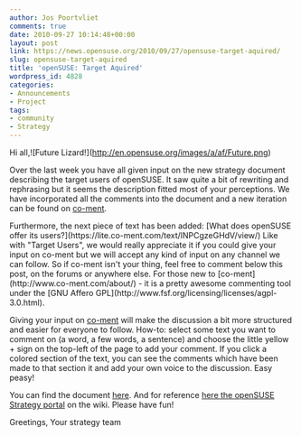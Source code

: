 ```yaml
---
author: Jos Poortvliet
comments: true
date: 2010-09-27 10:14:48+00:00
layout: post
link: https://news.opensuse.org/2010/09/27/opensuse-target-aquired/
slug: opensuse-target-aquired
title: 'openSUSE: Target Aquired'
wordpress_id: 4828
categories:
- Announcements
- Project
tags:
- community
- Strategy
---
```


Hi all,![Future Lizard!\](http://en.opensuse.org/images/a/af/Future.png)

Over the last week you have all given input on the new strategy document describing the target users of openSUSE. It saw quite a bit of rewriting and rephrasing but it seems the description fitted most of your perceptions. We have incorporated all the comments into the document and a new iteration can be found on [co-ment](https://lite.co-ment.com/text/lNPCgzeGHdV/view/).

<!-- more -->Furthermore, the next piece of text has been added: [What does openSUSE offer its users?](https://lite.co-ment.com/text/lNPCgzeGHdV/view/) Like with "Target Users", we would really appreciate it if you could give your input on co-ment but we will accept any kind of input on any channel we can follow. So if co-ment isn't your thing, feel free to comment below this post, on the forums or anywhere else. For those new to [co-ment](http://www.co-ment.com/about/) - it is a pretty awesome commenting tool under the [GNU Affero GPL](http://www.fsf.org/licensing/licenses/agpl-3.0.html).

Giving your input on [co-ment](https://lite.co-ment.com/text/lNPCgzeGHdV/view/) will make the discussion a bit more structured and easier for everyone to follow. How-to: select some text you want to comment on (a word, a few words, a sentence) and choose the little yellow + sign on the top-left of the page to add your comment. If you click a colored section of the text, you can see the comments which have been made to that section it and add your own voice to the discussion. Easy peasy!

You can find the document [here](https://lite.co-ment.com/text/lNPCgzeGHdV/view/). And for reference [here the openSUSE Strategy portal](http://en.opensuse.org/Portal:Strategy) on the wiki. Please have fun!

Greetings,
Your strategy team
